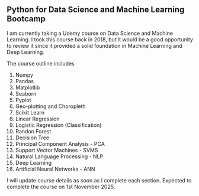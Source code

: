 ## Python for Data Science and Machine Learning Bootcamp
I am currently taking a Udemy course on Data Science and Machine Learning. I took this course back in 2018, but it would be a good opportunity to review it since it provided a solid foundation in Machine Learning and Deep Learning.

The course outline includes
1. Numpy
2. Pandas
3. Matplotlib
4. Seaborn
5. Pyplot
6. Geo-plotting and Choropleth
7. Scikit Learn
8. Linear Regression
9. Logistic Regression (Classification)
10. Randon Forest
11. Decision Tree
12. Principal Component Analysis - PCA
13. Support Vector Machines - SVMS
14. Natural Language Processing - NLP
15. Deep Learning
16. Artificial Neural Networks - ANN


I will update course details as soon as I complete each section. Expected to complete the course on 1st November 2025.
